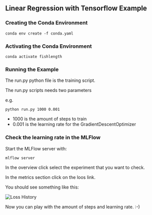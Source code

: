 ## Linear Regression with Tensorflow Example

### Creating the Conda Environment

```conda env create -f conda.yaml```

### Activating the Conda Environment

```conda activate fishlength```

### Running the Example

The run.py python file is the training script.

The run.py scripts needs two parameters

e.g.

```python run.py 1000 0.001```

- 1000 is the amount of steps to train
- 0.001 is the learning rate for the GradientDescentOptimizer


### Check the learning rate in the MLFlow

Start the MLFlow server with:

```mlflow server```

In the overview click select the experiment that you want to check. 

In the metrics section click on the loos link.

You should see something like this:

![Loss History](https://github.com/kstrempel/LinearRegressionFishLength/blob/master/loss.png)

Now you can play with the amount of steps and learning rate. :-)
